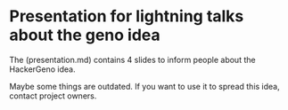# Presentation for lightning talks about the geno idea

The (presentation.md) contains 4 slides to inform people about the HackerGeno idea. 

Maybe some things are outdated. If you want to use it to spread this idea, contact project owners.
